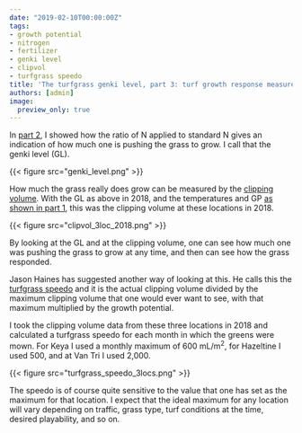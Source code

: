 ```yaml
---
date: "2019-02-10T00:00:00Z"
tags:
- growth potential
- nitrogen
- fertilizer
- genki level
- clipvol
- turfgrass speedo
title: 'The turfgrass genki level, part 3: turf growth response measured by clippings'
authors: [admin]
image:
  preview_only: true
---
```


In [part 2](https://www.asianturfgrass.com/2019-02-03-the-turfgrass-genki-level-part2/), I showed how the ratio of N applied to standard N gives an indication of how much one is pushing the grass to grow. I call that the genki level (GL).

{{< figure src="genki_level.png" >}}

How much the grass really does grow can be measured by the [clipping volume](https://www.asianturfgrass.com/buckets/). With the GL as above in 2018, and the temperatures and GP [as shown in part 1](https://www.asianturfgrass.com/2019-02-03-the-turfgrass-genki-level-part1/), this was the clipping volume at these locations in 2018.

{{< figure src="clipvol_3loc_2018.png" >}}

By looking at the GL and at the clipping volume, one can see how much one was pushing the grass to grow at any time, and then can see how the grass responded.

Jason Haines has suggested another way of looking at this. He calls this the [turfgrass speedo](https://www.turfhacker.com/2018/12/turfgrass-speedo.html) and it is the actual clipping volume divided by the maximum clipping volume that one would ever want to see, with that maximum multiplied by the growth potential. 

I took the clipping volume data from these three locations in 2018 and calculated a turfgrass speedo for each month in which the greens were mown. For Keya I used a monthly maximum of 600 mL/m<sup>2</sup>, for Hazeltine I used 500, and at Van Tri I used 2,000.

{{< figure src="turfgrass_speedo_3locs.png" >}}

The speedo is of course quite sensitive to the value that one has set as the maximum for that location. I expect that the ideal maximum for any location will vary depending on traffic, grass type, turf conditions at the time, desired playability, and so on. 

